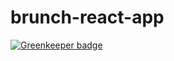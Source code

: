 # brunch-react-app

[![Greenkeeper badge](https://badges.greenkeeper.io/osdevisnot/brunch-react-app.svg)](https://greenkeeper.io/)
